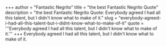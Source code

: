 +++
author = "Fantastic Negrito"
title = "the best Fantastic Negrito Quote"
description = "the best Fantastic Negrito Quote: Everybody agreed I had all this talent, but I didn't know what to make of it."
slug = "everybody-agreed-i-had-all-this-talent-but-i-didnt-know-what-to-make-of-it"
quote = '''Everybody agreed I had all this talent, but I didn't know what to make of it.'''
+++
Everybody agreed I had all this talent, but I didn't know what to make of it.
